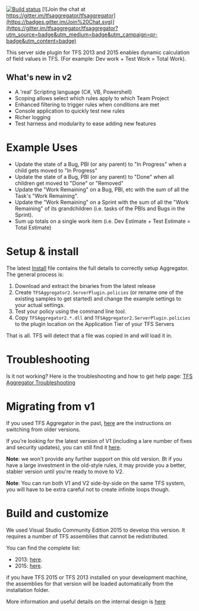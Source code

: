
[![Build status](https://ci.appveyor.com/api/projects/status/github/tfsaggregator/tfsaggregator?svg=true)](https://ci.appveyor.com/project/giuliov/tfsaggregator)
[![Join the chat at https://gitter.im/tfsaggregator/tfsaggregator](https://badges.gitter.im/Join%20Chat.svg)](https://gitter.im/tfsaggregator/tfsaggregator?utm_source=badge&utm_medium=badge&utm_campaign=pr-badge&utm_content=badge)

This server side plugin for TFS 2013 and 2015 enables dynamic calculation of field values in TFS.
(For example: Dev work + Test Work = Total Work).

## What's new in v2

 * A 'real' Scripting language (C#, VB, Powershell)
 * Scoping allows select which rules apply to which Team Project
 * Enhanced filtering to trigger rules when conditions are met
 * Console application to quickly test new rules
 * Richer logging
 * Test harness and modularity to ease adding new features

Example Uses
================================================

 - Update the state of a Bug, PBI (or any parent) to "In Progress" when a child gets moved to "In Progress"
 - Update the state of a Bug, PBI (or any parent) to "Done" when all children get moved to "Done" or "Removed"
 - Update the "Work Remaining" on a Bug, PBI, etc with the sum of all the Task's "Work Remaining".
 - Update the "Work Remaining" on a Sprint with the sum of all the "Work Remaining" of its grandchildren (i.e. tasks of the PBIs and Bugs in the Sprint).
 - Sum up totals on a single work item (i.e. Dev Estimate + Test Estimate = Total Estimate)


Setup & install
================================================

The latest [Install](https://github.com/tfsaggregator/tfsaggregator/tree/8ae990810f580c161247a6f6f4720d9b72d98288) file contains the full details to correctly setup Aggregator. The general process is:

 1. Download and extract the binaries from the latest release
 2. Create `TFSAggregator2.ServerPlugin.policies` (or rename one of the existing samples to get started) and change the example settings to your actual settings.
 3. Test your policy using the command line tool.
 4. Copy `TFSAggregator2.*.dll` and `TFSAggregator2.ServerPlugin.policies` to the plugin location on the Application Tier of your TFS Servers

That is all. TFS will detect that a file was copied in and will load it in.


Troubleshooting
================================================
Is it not working? Here is the troubleshooting and how to get help page: [TFS Aggregator Troubleshooting](docs/Troubleshooting.md)


Migrating from v1
================================================
If you used TFS Aggregator in the past, [here](docs/Upgrade-from-v1.md) are the instructions on switching from older versions.

If you're looking for the latest version of V1 (including a lare number of fixes and security updates), you can still find it [here](https://github.com/tfsaggregator/tfsaggregator/tree/8ae990810f580c161247a6f6f4720d9b72d98288). 

**Note**: we won't provide any further support on this old version. Bt if you have a large investment in the old-style rules, it may provide you a better, stabler version until you're ready to move to V2. 

**Note**: You can run both V1 and V2 side-by-side on the same TFS system, you will have to be extra careful not to create infinite loops though.

Build and customize
================================================
We used Visual Studio Community Edition 2015 to develop this version.
It requires a number of TFS assemblies that cannot be redistributed. 

You can find the complete list:

 - 2013: [here](./References/2013/PLACEHOLDER.txt).
 - 2015: [here](./References/2015/PLACEHOLDER.txt).

if you have TFS 2015 or TFS 2013 installed on your development machine, the assemblies for that version will be loaded automatically from the installation folder.

More information and useful details on the internal design is [here](docs/Internals.md)
